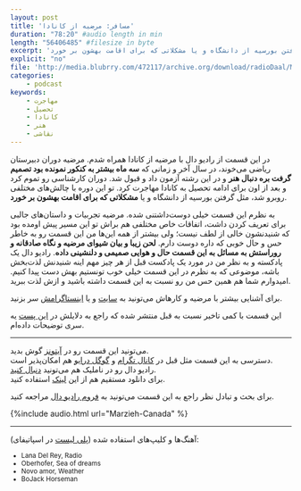 ```yaml
---
layout: post
title: 'مسافر: مرضیه از کانادا'
duration: "78:20" #audio length in min
length: "56406485" #filesize in byte
excerpt: 'در این قسمت از رادیو دال با مرضیه از کانادا همراه شدم. مرضیه دوران دبیرستان ریاضی می‌خوند، در سال آخر و زمانی که سه ماه بیشتر به کنکور نمونده بود تصمیم گرفت بره دنبال هنر و در این رشته آزمون داد و قبول شد. دوران کارشناسی رو تموم کرد و بعد از اون برای ادامه تحصیل به کانادا مهاجرت کرد. تو این دوره با چالش‌های مختلفی مواجه شد، مثل گرفتن بورسیه از دانشگاه و یا مشکلاتی که برای اقامت بهشون بر خورد.'
explicit: "no"
file: 'http://media.blubrry.com/472117/archive.org/download/radioDaal/Marzieh-Canada.mp3'
categories:
    - podcast
keywords:
    - مهاجرت
    - تحصیل
    - کانادا
    - هنر
    - نقاشی
---
```

<!-- <img src="{{site.baseurl}}/public/img/marzieh-canada/cover.jpg" class="cover-img"/> -->

در این قسمت از رادیو دال با مرضیه از کانادا همراه شدم. مرضیه دوران دبیرستان ریاضی می‌خوند، در سال آخر و زمانی که **سه ماه بیشتر به کنکور نمونده بود تصمیم گرفت بره دنبال هنر** و در این رشته آزمون داد و قبول شد. دوران کارشناسی رو تموم کرد و بعد از اون برای ادامه تحصیل به کانادا مهاجرت کرد. تو این دوره با چالش‌های مختلفی روبرو شد، مثل گرفتن بورسیه از دانشگاه و یا **مشکلاتی که برای اقامت بهشون بر خورد**.

به نظرم این قسمت خیلی دوست‌داشتنی شده. مرضیه تجربیات و داستان‌های جالبی برای تعریف کردن داشت، اتفاقات خاص مختلفی هم براش تو این مسیر پیش اومده بود که شنیدنشون خالی از لطف نیست؛ ولی بیشتر از همه این‌ها من این قسمت رو به خاطر حس و حال خوبی که داره دوست دارم. **لحن زیبا و بیان شیوای مرضیه و نگاه صادقانه و روراستش به مسائل به این قسمت حال و هوایی صمیمی و دلنشینی داده**. رادیو دال یک پادکسته و به نظر من در مورد یک پادکست قبل از هر چیز مهم اینه شنیدنش لذت‌بخش باشه، موضوعی که به نظرم در این قسمت خیلی خوب تونستیم بهش دست پیدا کنیم. امیدوارم شما هم همین حس من رو نسبت به این قسمت داشته باشید و ازش لذت ببرید.

برای آشنایی بیشتر با مرضیه و کارهاش می‌تونید به [سایت](http://marziehmosavarzadeh.com) و یا [اینستاگرامش](http://instagram.com/marzi.mosavar) سر بزنید.

این قسمت با کمی تاخیر نسبت به قبل منتشر شده که راجع به دلایلش در [این پست](https://virgool.io/@radioDaal/soldier-apxhdezldojx) یه سری توضیحات داده‌ام.

<!-- {% include guest_imgs.html name="marzieh-canada" %} -->

<hr>

می‌تونید این قسمت رو در [آیتونز](http://apple.co/2go4xdT) گوش بدید.  
دسترسی به این قسمت مثل قبل در [کانال تگرام](https://t.me/radioDaal) و [گوگل درایو](http://bit.ly/daal-21) هم امکان‌پذیر است.  
رادیو دال رو در ناملیک هم می‌تونید [دنبال کنید](http://bit.ly/2C2KlZw).  
برای دانلود مستقیم هم از این [لینک]({{page.file}}) استفاده کنید.

برای بحث و تبادل نظر راجع به این قسمت می‌تونید به [فروم رادیو دال](http://bit.ly/2MSHABF) مراجعه کنید.  

<!-- {% include player.html id="34843447" %} -->
<!-- <iframe sandbox="allow-same-origin allow-scripts allow-top-navigation allow-popups" width="100%" height="185" frameborder="0" src="https://embed.radiopublic.com/e?if=-WoAxb4&ge=s1!2ab733011633e33114271d972b5981b5127152c8"></iframe> -->
{%include audio.html url="Marzieh-Canada" %}


<hr>

آهنگ‌ها و کلیپ‌های استفاده شده ([پلی لیست](http://bit.ly/daal-music) در اسپاتیفای): 
<div dir="ltr" style="font-size: smaller;">
<ul>
<li>Lana Del Rey, Radio</li>
<li>Oberhofer, Sea of dreams</li>
<li>Novo amor, Weather</li>
<li>BoJack Horseman</li>
</ul>
</div>